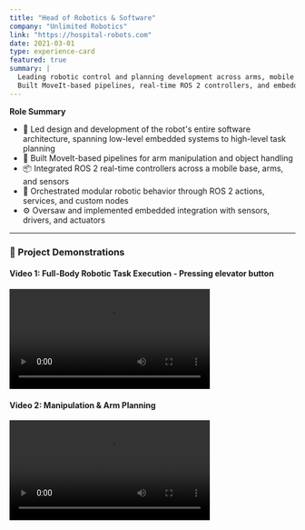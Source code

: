 ```yaml
---
title: "Head of Robotics & Software"
company: "Unlimited Robotics"
link: "https://hospital-robots.com"
date: 2021-03-01
type: experience-card
featured: true
summary: |
  Leading robotic control and planning development across arms, mobile base, and high-level task logic.  
  Built MoveIt-based pipelines, real-time ROS 2 controllers, and embedded integrations.
---
```


**Role Summary**

- 🧠 Led design and development of the robot's entire software architecture, spanning low-level embedded systems to high-level task planning
- 🦾 Built MoveIt-based pipelines for arm manipulation and object handling
- 📦 Integrated ROS 2 real-time controllers across a mobile base, arms, and sensors
- 📡 Orchestrated modular robotic behavior through ROS 2 actions, services, and custom nodes
- ⚙️ Oversaw and implemented embedded integration with sensors, drivers, and actuators

---

### 🎥 Project Demonstrations

#### Video 1: Full-Body Robotic Task Execution - Pressing elevator button
<video controls width="70%">
  <source src="elevator_demo.mp4" type="video/mp4">
  Your browser does not support the video tag.
</video>

#### Video 2: Manipulation & Arm Planning
<video controls width="70%">
  <source src="juggling.mp4" type="video/mp4">
  Your browser does not support the video tag.
</video>
